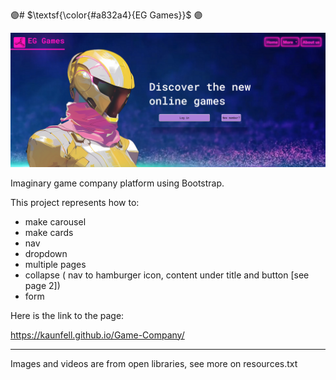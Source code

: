 
 🟣# $\textsf{\color{#a832a4}{EG Games}}$ 🟣

![EG Games](./resurssit/img/eg-games3.png)

Imaginary game company platform using Bootstrap.

This project represents how to:
* make carousel
* make cards
* nav
* dropdown
* multiple pages
* collapse ( nav to hamburger icon, content under title and button [see page 2])
* form 








Here is the link to the page:

https://kaunfell.github.io/Game-Company/


--------------
Images and videos are from open libraries, see more on resources.txt